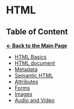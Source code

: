 # HTML

## Table of Content

[**&larr; Back to the Main Page**](./../README.md)

<div></div>

- [HTML Basics](./html-basics.md)
- [HTML document](./html-document.md)
- [Metadata](./metadata.md)
- [Semantic HTML](./semantic-html.md)
- [Attributes](./attributes.md)
- [Forms](./forms.md)
- [Images](./images.md)
- [Audio and Video](./audio-video.md)

<br>
